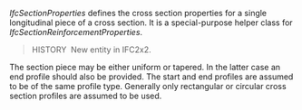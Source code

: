 ﻿_IfcSectionProperties_ defines the cross section properties for a single longitudinal piece of a cross section. It is a special-purpose helper class for _IfcSectionReinforcementProperties_.

> HISTORY&nbsp; New entity in IFC2x2.

The section piece may be either uniform or tapered. In the latter case an end profile should also be provided. The start and end profiles are assumed to be of the same profile type. Generally only rectangular or circular cross section profiles are assumed to be used.
